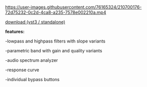 

https://user-images.githubusercontent.com/76165324/210700176-72d75232-0c2d-4ca8-a235-7578e002210a.mp4



[download (vst3 / standalone)](https://drive.google.com/file/d/1to4XQ8ynweFpwctOyR4beIZ8dNjjT9uz/view)

**features:**

 -lowpass and highpass filters with slope variants
 
 -parametric band with gain and quality variants

 -audio spectrum analyzer 

 -response curve 
 
 -individual bypass buttons

